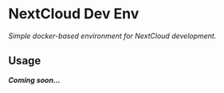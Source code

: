 # NextCloud Dev Env
_Simple docker-based environment for NextCloud development._

## Usage
**_Coming soon..._**